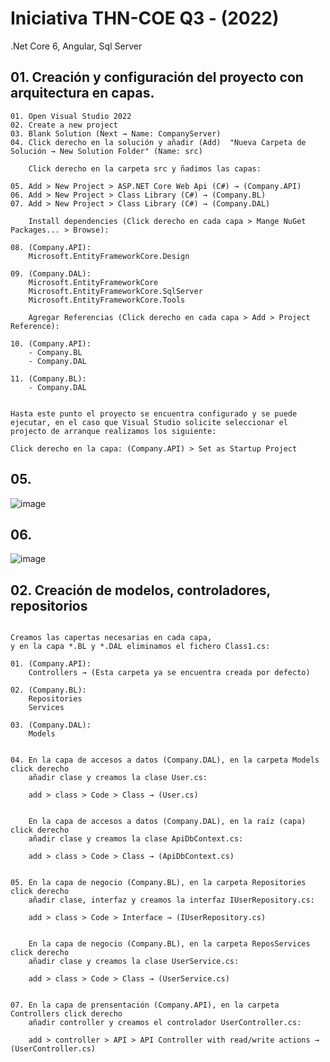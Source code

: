 # Iniciativa THN-COE Q3 - (2022)
.Net Core 6, Angular, Sql Server

## 01. Creación y configuración del proyecto con arquitectura en capas.

```
01. Open Visual Studio 2022
02. Create a new project
03. Blank Solution (Next → Name: CompanyServer)
04. Click derecho en la solución y añadir (Add)  "Nueva Carpeta de Solución → New Solution Folder" (Name: src)

    Click derecho en la carpeta src y ñadimos las capas:

05. Add > New Project > ASP.NET Core Web Api (C#) → (Company.API)
06. Add > New Project > Class Library (C#) → (Company.BL)
07. Add > New Project > Class Library (C#) → (Company.DAL)

    Install dependencies (Click derecho en cada capa > Mange NuGet Packages... > Browse):

08. (Company.API):
    Microsoft.EntityFrameworkCore.Design

09. (Company.DAL):
    Microsoft.EntityFrameworkCore
    Microsoft.EntityFrameworkCore.SqlServer
    Microsoft.EntityFrameworkCore.Tools

    Agregar Referencias (Click derecho en cada capa > Add > Project Reference):

10. (Company.API):
    - Company.BL
    - Company.DAL

11. (Company.BL):
    - Company.DAL
  

Hasta este punto el proyecto se encuentra configurado y se puede ejecutar, en el caso que Visual Studio solicite seleccionar el projecto de arranque realizamos los siguiente:

Click derecho en la capa: (Company.API) > Set as Startup Project

```



## 05.

![image](https://user-images.githubusercontent.com/23192401/181151719-c600f5ce-3e7e-4a60-9140-dd50f071c9c1.png)

## 06.

![image](https://user-images.githubusercontent.com/23192401/181152381-8c136387-835c-4ba7-8d9b-14155acdf1ad.png)


## 02. Creación de modelos, controladores, repositorios

```

Creamos las capertas necesarias en cada capa, 
y en la capa *.BL y *.DAL eliminamos el fichero Class1.cs:

01. (Company.API):
    Controllers → (Esta carpeta ya se encuentra creada por defecto)

02. (Company.BL):
    Repositories
    Services

03. (Company.DAL):
    Models
    

04. En la capa de accesos a datos (Company.DAL), en la carpeta Models click derecho
    añadir clase y creamos la clase User.cs:
    
    add > class > Code > Class → (User.cs)


    En la capa de accesos a datos (Company.DAL), en la raíz (capa) click derecho
    añadir clase y creamos la clase ApiDbContext.cs:
    
    add > class > Code > Class → (ApiDbContext.cs)

    
05. En la capa de negocio (Company.BL), en la carpeta Repositories click derecho
    añadir clase, interfaz y creamos la interfaz IUserRepository.cs:

    add > class > Code > Interface → (IUserRepository.cs)
    
    
    En la capa de negocio (Company.BL), en la carpeta ReposServices click derecho
    añadir clase y creamos la clase UserService.cs:

    add > class > Code > Class → (UserService.cs)


07. En la capa de prensentación (Company.API), en la carpeta Controllers click derecho
    añadir controller y creamos el controlador UserController.cs:

    add > controller > API > API Controller with read/write actions → (UserController.cs)


```
## 

```

```
##

```

```
##

```

```
